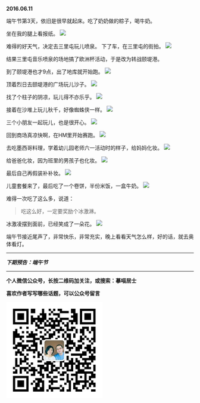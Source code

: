 **2016.06.11**

端午节第3天，依旧是很早就起床。吃了奶奶做的粽子，喝牛奶。

坐在我的腿上看报纸。
![](http://upload-images.jianshu.io/upload_images/51001-00837df968dd6439.jpg?imageMogr2/auto-orient/strip%7CimageView2/2/w/1240)

难得的好天气，决定去三里屯玩儿喷泉。
下了车，在三里屯的街拍。
![](http://upload-images.jianshu.io/upload_images/51001-893091f545830720.jpg?imageMogr2/auto-orient/strip%7CimageView2/2/w/1240)

结果三里屯音乐喷泉的场地搞了欧洲杯活动，于是改为转战颐堤港。

到了颐堤港也才9点，出了地库就开始跑。
![](http://upload-images.jianshu.io/upload_images/51001-228bbf3dcb98487f.jpg?imageMogr2/auto-orient/strip%7CimageView2/2/w/1240)

顶着烈日去颐堤港的广场玩儿沙子。
![](http://upload-images.jianshu.io/upload_images/51001-9ea08374b625bdea.jpg?imageMogr2/auto-orient/strip%7CimageView2/2/w/1240)

找了个柱子的阴凉，玩儿得不亦乐乎。
![](http://upload-images.jianshu.io/upload_images/51001-fe46c9607fb51dd5.jpg?imageMogr2/auto-orient/strip%7CimageView2/2/w/1240)

接着在沙堆上玩儿秋千，好像蜘蛛侠一样。
![](http://upload-images.jianshu.io/upload_images/51001-02ef5ed7ea1eb72a.jpg?imageMogr2/auto-orient/strip%7CimageView2/2/w/1240)

三个小朋友一起玩儿，也是很开心。
![](http://upload-images.jianshu.io/upload_images/51001-a94fa7cb0a7389f2.jpg?imageMogr2/auto-orient/strip%7CimageView2/2/w/1240)

回到商场真凉快啊，在HM里开始赛跑。
![](http://upload-images.jianshu.io/upload_images/51001-b485fd33b12cfa42.jpg?imageMogr2/auto-orient/strip%7CimageView2/2/w/1240)

去吃墨西哥料理，学着幼儿园老师六一活动时的样子，给妈妈化妆。
![](http://upload-images.jianshu.io/upload_images/51001-92834764a324ae4e.jpg?imageMogr2/auto-orient/strip%7CimageView2/2/w/1240)

给爸爸化妆，因为班里的男孩子也化妆。
![](http://upload-images.jianshu.io/upload_images/51001-081b01e0468c9e14.jpg?imageMogr2/auto-orient/strip%7CimageView2/2/w/1240)

最后自己再假装补补妆。
![](http://upload-images.jianshu.io/upload_images/51001-6e35c41d5d18df2a.jpg?imageMogr2/auto-orient/strip%7CimageView2/2/w/1240)

儿童套餐来了，最后吃了一个卷饼，半份米饭，一盒牛奶。
![](http://upload-images.jianshu.io/upload_images/51001-5755118aedf65259.jpg?imageMogr2/auto-orient/strip%7CimageView2/2/w/1240)

难得一次吃了这么多，说道：
>吃这么好，一定要奖励个冰激淋。

冰激凌摆到面前，已经笑成了一朵花。
![](http://upload-images.jianshu.io/upload_images/51001-73f4f6719b7d5fc0.jpg?imageMogr2/auto-orient/strip%7CimageView2/2/w/1240)

端午节接近尾声了，非常快乐，非常充实，晚上看看天气怎么样，好的话，就去奥体看灯。

***

***下期预告：端午节***

***


**个人微信公众号，长按二维码加关注，或搜索：摹喵居士**

**喜欢作者写写哪些话题，可以公众号留言**

![](https://github.com/jiluofu/jiluofu.github.com/raw/master/momiaojushi/static/qrcode.jpg)